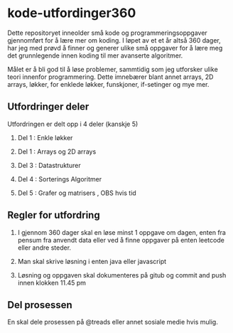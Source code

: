 # kode-utfordinger360

Dette repositoryet inneolder små kode og programmeringsoppgaver gjennomført for å lære mer om koding.
I løpet av et et år altså 360 dager, har jeg med prøvd å finner og generer ulike små oppgaver for å lære meg det grunnlegende innen koding til mer avanserte algoritmer. 

Målet er å bli god til å løse problemer, sammtidig som jeg utforsker ulike teori innenfor programmering. Dette imnebærer blant annet arrays, 2D arrays, løkker, for enklede løkker, funskjoner, if-setinger og mye mer. 


## Utfordringer deler

Utfordringen er delt opp i 4 deler (kanskje 5)

1. Del 1 : Enkle løkker 

2. Del 1 : Arrays og 2D arrays

3. Del 3 : Datastrukturer

4. Del 4 : Sorterings Algoritmer

5. Del 5 : Grafer og matrisers , OBS hvis tid


## Regler for utfordring

1. I gjennom 360 dager skal en løse minst 1 oppgave om dagen, enten fra pensum fra anvendt data eller ved å finne oppgaver på enten leetcode eller andre steder. 

2. Man skal skrive løsning i enten java eller javascript

3. Løsning og oppgaven skal dokumenteres på gitub og commit and push innen klokken 11.45 pm


## Del prosessen 

En skal dele prosessen på @treads eller annet sosiale medie hvis mulig.





